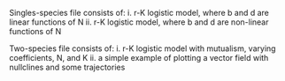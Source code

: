 Singles-species file consists of:
  i. r-K logistic model, where b and d are linear functions of N
  ii. r-K logistic model, where b and d are non-linear functions of N

Two-species file consists of:
  i. r-K logistic model with mutualism, varying coefficients, N, and K
  ii.  a simple example of plotting a vector field with nullclines and some trajectories
